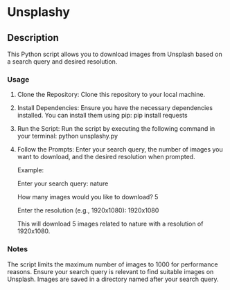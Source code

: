 # Unsplashy

## Description
This Python script allows you to download images from Unsplash based on a search query and desired resolution.

### Usage
1. Clone the Repository: Clone this repository to your local machine.
2. Install Dependencies: Ensure you have the necessary dependencies installed.
   You can install them using pip:
   pip install requests
4. Run the Script: Run the script by executing the following command in your terminal:
   python unsplashy.py
5. Follow the Prompts: Enter your search query, the number of images you want to download, and the desired resolution when prompted.

   Example:

   Enter your search query: nature

   How many images would you like to download? 5

   Enter the resolution (e.g., 1920x1080): 1920x1080

   This will download 5 images related to nature with a resolution of 1920x1080.

### Notes
The script limits the maximum number of images to 1000 for performance reasons.
Ensure your search query is relevant to find suitable images on Unsplash.
Images are saved in a directory named after your search query.

